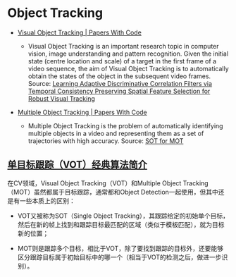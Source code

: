 # Object Tracking

- [Visual Object Tracking | Papers With Code](https://paperswithcode.com/task/visual-object-tracking)
  - Visual Object Tracking is an important research topic in computer vision, image understanding and pattern recognition. Given the initial state (centre location and scale) of a target in the first frame of a video sequence, the aim of Visual Object Tracking is to automatically obtain the states of the object in the subsequent video frames. Source: [Learning Adaptive Discriminative Correlation Filters via Temporal Consistency Preserving Spatial Feature Selection for Robust Visual Tracking](https://arxiv.org/abs/1807.11348)

- [Multiple Object Tracking | Papers With Code](https://paperswithcode.com/task/multiple-object-tracking)
  - Multiple Object Tracking is the problem of automatically identifying multiple objects in a video and representing them as a set of trajectories with high accuracy. Source: [SOT for MOT](https://arxiv.org/abs/1712.01059)



## [单目标跟踪（VOT）经典算法简介](https://zhuanlan.zhihu.com/p/599664250)

在CV领域，Visual Object Tracking（VOT）和Multiple Object Tracking（MOT）虽然都属于目标跟踪，通常都和Object Detection一起使用，但其中还是有一些本质上的区别：

- VOT又被称为SOT（Single Object Tracking），其跟踪给定的初始单个目标，然后在新的帧上找到和跟踪目标最匹配的区域（类似于模板匹配），就为目标新的位置；

- MOT则是跟踪多个目标，相比于VOT，除了要找到跟踪的目标外，还要能够区分跟踪目标属于初始目标中的哪一个（相当于VOT的检测之后，做进一步识别）。
